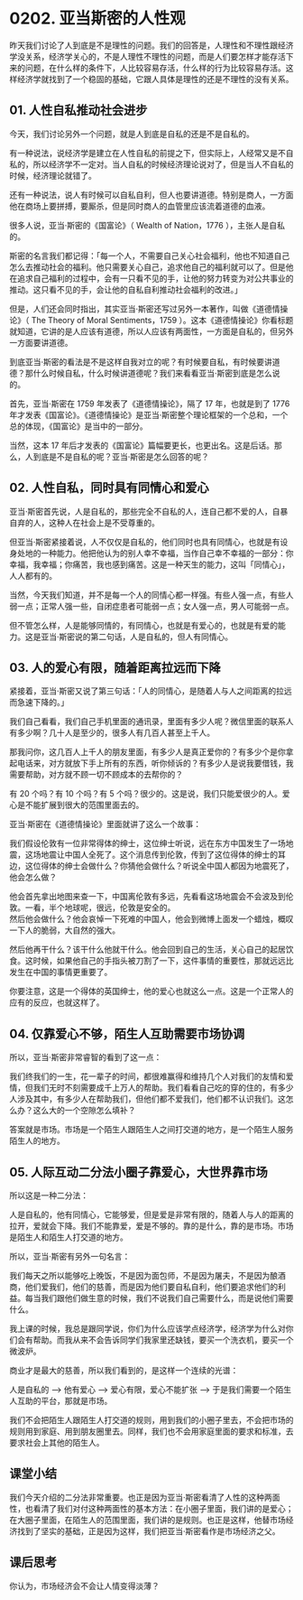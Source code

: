 # 0202. 亚当斯密的人性观

昨天我们讨论了人到底是不是理性的问题。我们的回答是，人理性和不理性跟经济学没关系，经济学关心的，不是人理性不理性的问题，而是人们要怎样才能存活下来的问题，在什么样的条件下，人比较容易存活，什么样的行为比较容易存活。这样经济学就找到了一个稳固的基础，它跟人具体是理性的还是不理性的没有关系。

## 01. 人性自私推动社会进步

今天，我们讨论另外一个问题，就是人到底是自私的还是不是自私的。

有一种说法，说经济学是建立在人性自私的前提之下，但实际上，人经常又是不自私的，所以经济学不一定对。当人自私的时候经济理论说对了，但是当人不自私的时候，经济理论就错了。

还有一种说法，说人有时候可以自私自利，但人也要讲道德。特别是商人，一方面他在商场上要拼搏，要厮杀，但是同时商人的血管里应该流着道德的血液。

很多人说，亚当·斯密的《国富论》（&nbsp;Wealth of Nation，1776&nbsp;），主张人是自私的。

斯密的名言我们都记得：「每一个人，不需要自己关心社会福利，他也不知道自己怎么去推动社会的福利。他只需要关心自己，追求他自己的福利就可以了。但是他在追求自己福利的过程中，会有一只看不见的手，让他的努力转变为对公共事业的推动。这只看不见的手，会让他的自私自利推动社会福利的改进。」

但是，人们还会同时指出，其实亚当·斯密还写过另外一本著作，叫做《道德情操论》（&nbsp;The Theory of Moral Sentiments，1759&nbsp;）。这本《道德情操论》你看标题就知道，它讲的是人应该有道德，所以人应该有两面性，一方面是自私的，但另外一方面要讲道德。

到底亚当·斯密的看法是不是这样自我对立的呢？有时候要自私，有时候要讲道德？那什么时候自私，什么时候讲道德呢？我们来看看亚当·斯密到底是怎么说的。

首先，亚当·斯密在 1759 年发表了《道德情操论》，隔了 17 年，也就是到了 1776 年才发表《国富论》。《道德情操论》是亚当·斯密整个理论框架的一个总和，一个总的体现，《国富论》是当中的一部分。

当然，这本 17 年后才发表的《国富论》篇幅要更长，也更出名。这是后话。那么，人到底是不是自私的呢？亚当·斯密是怎么回答的呢？

## 02. 人性自私，同时具有同情心和爱心

亚当·斯密首先说，人是自私的，那些完全不自私的人，连自己都不爱的人，自暴自弃的人，这种人在社会上是不受尊重的。

但亚当·斯密紧接着说，人不仅仅是自私的，他们同时也具有同情心，也就是有设身处地的一种能力。他把他认为的别人幸不幸福，当作自己幸不幸福的一部分：你幸福，我幸福；你痛苦，我也感到痛苦。这是一种天生的能力，这叫「同情心」，人人都有的。

当然，今天我们知道，并不是每一个人的同情心都一样强。有些人强一点，有些人弱一点；正常人强一些，自闭症患者可能弱一点；女人强一点，男人可能弱一点。

但不管怎么样，人是能够同情的，有同情心，也就是有爱心的，也就是有爱的能力。这是亚当·斯密说的第二句话，人是自私的，但人有同情心。

## 03. 人的爱心有限，随着距离拉远而下降

紧接着，亚当·斯密又说了第三句话：「人的同情心，是随着人与人之间距离的拉远而急速下降的。」

我们自己看看，我们自己手机里面的通讯录，里面有多少人呢？微信里面的联系人有多少啊？几十人是至少的，很多人有几百人甚至上千人。

那我问你，这几百人上千人的朋友里面，有多少人是真正爱你的？有多少个是你拿起电话来，对方就放下手上所有的东西，听你倾诉的？有多少人是说我要借钱，我需要帮助，对方就不顾一切不顾成本的去帮你的？

有 20 个吗？有 10 个吗？有 5 个吗？很少的。这是说，我们只能爱很少的人。爱心是不能扩展到很大的范围里面去的。

亚当·斯密在《道德情操论》里面就讲了这么一个故事：

我们假设伦敦有一位非常得体的绅士，这位绅士听说，远在东方中国发生了一场地震，这场地震让中国人全死了。这个消息传到伦敦，传到了这位得体的绅士的耳边，这位得体的绅士会做什么？你猜他会做什么？听说全中国人都因为地震死了，他会怎么做？

他会首先拿出地图来查一下，中国离伦敦有多远，先看看这场地震会不会波及到伦敦。一看，半个地球呢，很远，伦敦是安全的。<br> 然后他会做什么？他会哀悼一下死难的中国人，他会到微博上面发一个蜡烛，概叹一下人的脆弱，大自然的强大。

然后他再干什么？该干什么他就干什么。他会回到自己的生活，关心自己的起居饮食。这时候，如果他自己的手指头被刀割了一下，这件事情的重要性，那就远远比发生在中国的事情更重要了。

你要注意，这是一个得体的英国绅士，他的爱心也就这么一点。这是一个正常人的应有的反应，也就这样了。

## 04. 仅靠爱心不够，陌生人互助需要市场协调

所以，亚当·斯密非常睿智的看到了这一点：

我们终我们的一生，花一辈子的时间，都很难赢得和维持几个人对我们的友情和爱情，但我们无时不刻需要成千上万人的帮助。我们看看自己吃的穿的住的，有多少人涉及其中，有多少人在帮助我们，但他们都不爱我们，他们都不认识我们。这怎么办？这么大的一个空隙怎么填补？

答案就是市场。市场是一个陌生人跟陌生人之间打交道的地方，是一个陌生人服务陌生人的地方。

## 05. 人际互动二分法小圈子靠爱心，大世界靠市场

所以这是一种二分法：

人是自私的，他有同情心，它能够爱，但是爱是非常有限的，随着人与人的距离的拉开，爱就会下降。我们不能靠爱，爱是不够的。靠的是什么，靠的是市场。市场是陌生人和陌生人打交道的地方。

所以，亚当·斯密有另外一句名言：

我们每天之所以能够吃上晚饭，不是因为面包师，不是因为屠夫，不是因为酿酒商，他们爱我们，他们的慈善，而是因为他们要自私自利，他们要追求他们的利益。每当我们跟他们做生意的时候，我们不说我们自己需要什么，而是说他们需要什么。

我上课的时候，我总是跟同学说，你们为什么应该学点经济学，经济学为什么对你们会有帮助。而我从来不会告诉同学们我家里还缺钱，要买一个洗衣机，要买一个微波炉。

商业才是最大的慈善，所以我们看到的，是这样一个连续的光谱：

人是自私的 —> 他有爱心 —> 爱心有限，爱心不能扩张 —> 于是我们需要一个陌生人互助的平台，那就是市场。

我们不会把陌生人跟陌生人打交道的规则，用到我们的小圈子里去，不会把市场的规则用到家庭、用到朋友圈里去。同样，我们也不会用家庭里面的要求和标准，去要求社会上其他的陌生人。

## 课堂小结

我们今天介绍的二分法非常重要。也正是因为亚当·斯密看清了人性的这种两面性，也看清了我们对付这种两面性的基本方法：在小圈子里面，我们讲的是爱心；在大圈子里面，在陌生人的范围里面，我们讲的是规则。也正是这样，他替市场经济找到了坚实的基础，正是因为这样，我们把亚当·斯密看作是市场经济之父。

## 课后思考

你认为，市场经济会不会让人情变得淡薄？

